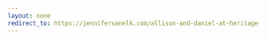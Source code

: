 ```yaml
---
layout: none
redirect_to: https://jennifervanelk.com/allison-and-daniel-at-heritage-general-store/
---
```

